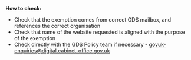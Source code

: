 **How to check:**

* Check that the exemption comes from correct GDS mailbox, and references the correct organisation
* Check that name of the website requested is aligned with the purpose of the exemption
* Check directly with the GDS Policy team if necessary - govuk-enquiries@digital.cabinet-office.gov.uk
